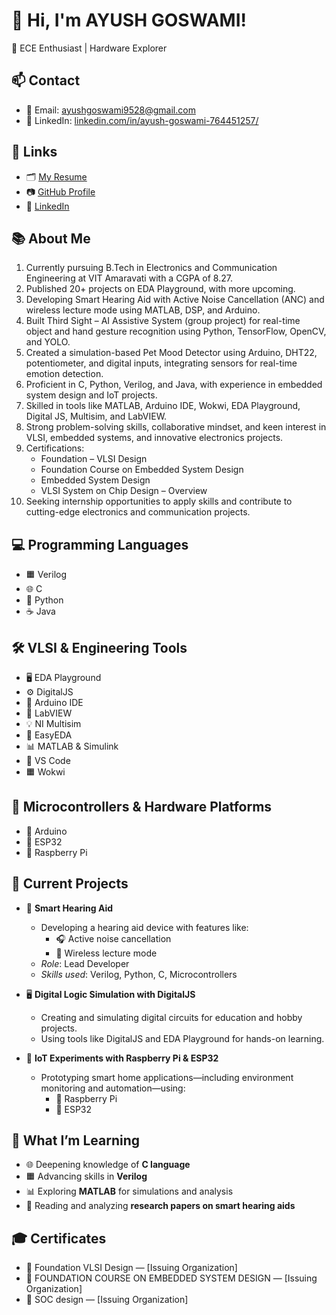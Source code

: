 # 👋 Hi, I'm AYUSH GOSWAMI!

📶 ECE Enthusiast | Hardware Explorer

## 📫 Contact

- 📧 Email: ayushgoswami9528@gmail.com
- 🏫 LinkedIn: [linkedin.com/in/ayush-goswami-764451257/](https://www.linkedin.com/in/ayush-goswami-764451257/)


## 🔗 Links

- 🗂️ [My Resume](https://drive.google.com/file/d/1jyH3kuIO7xp8LzKYYlqqtdOebC-c5Rqx/view?usp=sharing)
- 📷 [GitHub Profile](https://github.com/Ayush847)
- 🏫 [LinkedIn](https://www.linkedin.com/in/ayush-goswami-764451257/)

## 📚 About Me

1. Currently pursuing B.Tech in Electronics and Communication Engineering at VIT Amaravati with a CGPA of 8.27.
2. Published 20+ projects on EDA Playground, with more upcoming.
3. Developing Smart Hearing Aid with Active Noise Cancellation (ANC) and wireless lecture mode using MATLAB, DSP, and Arduino.
4. Built Third Sight – AI Assistive System (group project) for real-time object and hand gesture recognition using Python, TensorFlow, OpenCV, and YOLO.
5. Created a simulation-based Pet Mood Detector using Arduino, DHT22, potentiometer, and digital inputs, integrating sensors for real-time emotion detection.
6. Proficient in C, Python, Verilog, and Java, with experience in embedded system design and IoT projects.
7. Skilled in tools like MATLAB, Arduino IDE, Wokwi, EDA Playground, Digital JS, Multisim, and LabVIEW.
8. Strong problem-solving skills, collaborative mindset, and keen interest in VLSI, embedded systems, and innovative electronics projects.
9. Certifications:
   - Foundation – VLSI Design
   - Foundation Course on Embedded System Design
   - Embedded System Design
   - VLSI System on Chip Design – Overview
10. Seeking internship opportunities to apply skills and contribute to cutting-edge electronics and communication projects.

## 💻 Programming Languages

- 🟧 Verilog  
- 🌐 C  
- 🐍 Python  
- ☕ Java

## 🛠️ VLSI & Engineering Tools

- 🖥️ EDA Playground
- ⚙️ DigitalJS
- 🔴 Arduino IDE
- 🔵 LabVIEW
- 💡 NI Multisim
- 🌟 EasyEDA
- 📊 MATLAB & Simulink
- 📝 VS Code
- 🟧 Wokwi

## 🔌 Microcontrollers & Hardware Platforms

- 🔴 Arduino
- 📶 ESP32
- 🍓 Raspberry Pi

## 🚧 Current Projects

- 🤖 **Smart Hearing Aid**
  - Developing a hearing aid device with features like:
    - 🎧 Active noise cancellation
    - 📡 Wireless lecture mode
  - *Role*: Lead Developer
  - *Skills used*: Verilog, Python, C, Microcontrollers

- 🖥️ **Digital Logic Simulation with DigitalJS**
  - Creating and simulating digital circuits for education and hobby projects.
  - Using tools like DigitalJS and EDA Playground for hands-on learning.

- 🍓 **IoT Experiments with Raspberry Pi & ESP32**
  - Prototyping smart home applications—including environment monitoring and automation—using:
    - 🍓 Raspberry Pi
    - 📶 ESP32

## 📖 What I’m Learning

- 🌐 Deepening knowledge of **C language**
- 🟧 Advancing skills in **Verilog**
- 📊 Exploring **MATLAB** for simulations and analysis
- 📄 Reading and analyzing **research papers on smart hearing aids**

## 🎓 Certificates

- 📜 Foundation VLSI Design — [Issuing Organization]
- 📜 FOUNDATION COURSE ON EMBEDDED SYSTEM DESIGN — [Issuing Organization]
- 📜 SOC design — [Issuing Organization]
